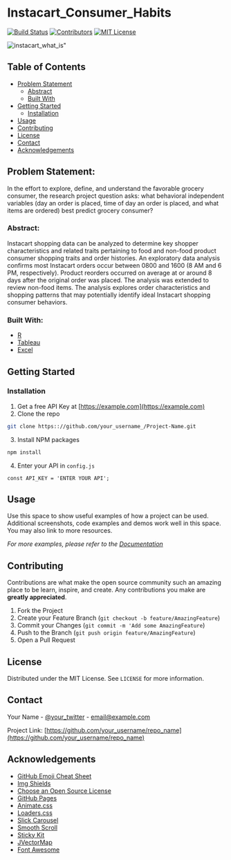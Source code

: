 # Instacart_Consumer_Habits
<!-- PROJECT SHIELDS -->
[![Build Status][build-shield]]()
[![Contributors][contributors-shield]]()
[![MIT License][license-shield]][license-url]




<!-- PROJECT LOGO -->

![instacart_what_is](https://user-images.githubusercontent.com/39780478/54022540-90d6f200-4147-11e9-922f-38c9225ad1ca.JPG)"
  

<!-- TABLE OF CONTENTS -->
## Table of Contents

* [Problem Statement](#about-the-project)
  * [Abstract](#abstract)
  * [Built With](#built-with)
* [Getting Started](#getting-started)
  * [Installation](#installation)
* [Usage](#usage)
* [Contributing](#contributing)
* [License](#license)
* [Contact](#contact)
* [Acknowledgements](#acknowledgements)



<!-- ABOUT THE PROJECT -->
## Problem Statement: 
In the effort to explore, define, and understand the favorable grocery consumer, the research project question asks: what behavioral independent variables (day an order is placed, time of day an order is placed, and what items are ordered) best predict grocery consumer?

### Abstract:
Instacart shopping data can be analyzed to determine key shopper characteristics and related traits pertaining to food and non-food product consumer shopping traits and order histories. An exploratory data analysis confirms most Instacart orders occur between 0800 and 1600 (8 AM and 6 PM, respectively). Product reorders occurred on average at or around 8 days after the original order was placed. The analysis was extended to review non-food items. The analysis explores order characteristics and shopping patterns that may potentially identify ideal Instacart shopping consumer behaviors.

### Built With:
* [R](https://www.r-project.org/)
* [Tableau](https://www.tableau.com/)
* [Excel](https://products.office.com/en-us/excel)


<!-- GETTING STARTED -->
## Getting Started

### Installation

1. Get a free API Key at [https://example.com](https://example.com)
2. Clone the repo
```sh
git clone https:://github.com/your_username_/Project-Name.git
```
3. Install NPM packages
```sh
npm install
```
4. Enter your API in `config.js`
```JS
const API_KEY = 'ENTER YOUR API';
```



<!-- USAGE EXAMPLES -->
## Usage

Use this space to show useful examples of how a project can be used. Additional screenshots, code examples and demos work well in this space. You may also link to more resources.

_For more examples, please refer to the [Documentation](https://example.com)_



<!-- CONTRIBUTING -->
## Contributing

Contributions are what make the open source community such an amazing place to be learn, inspire, and create. Any contributions you make are **greatly appreciated**.

1. Fork the Project
2. Create your Feature Branch (`git checkout -b feature/AmazingFeature`)
3. Commit your Changes (`git commit -m 'Add some AmazingFeature`)
4. Push to the Branch (`git push origin feature/AmazingFeature`)
5. Open a Pull Request



<!-- LICENSE -->
## License

Distributed under the MIT License. See `LICENSE` for more information.



<!-- CONTACT -->
## Contact

Your Name - [@your_twitter](https://twitter.com/your_username) - email@example.com

Project Link: [https://github.com/your_username/repo_name](https://github.com/your_username/repo_name)



<!-- ACKNOWLEDGEMENTS -->
## Acknowledgements
* [GitHub Emoji Cheat Sheet](https://www.webpagefx.com/tools/emoji-cheat-sheet)
* [Img Shields](https://shields.io)
* [Choose an Open Source License](https://choosealicense.com)
* [GitHub Pages](https://pages.github.com)
* [Animate.css](https://daneden.github.io/animate.css)
* [Loaders.css](https://connoratherton.com/loaders)
* [Slick Carousel](https://kenwheeler.github.io/slick)
* [Smooth Scroll](https://github.com/cferdinandi/smooth-scroll)
* [Sticky Kit](http://leafo.net/sticky-kit)
* [JVectorMap](http://jvectormap.com)
* [Font Awesome](https://fontawesome.com)





<!-- MARKDOWN LINKS & IMAGES -->
[build-shield]: https://img.shields.io/badge/build-passing-brightgreen.svg?style=flat-square
[contributors-shield]: https://img.shields.io/badge/contributors-1-orange.svg?style=flat-square
[license-shield]: https://img.shields.io/badge/license-MIT-blue.svg?style=flat-square
[license-url]: https://choosealicense.com/licenses/mit
[linkedin-shield]: https://img.shields.io/badge/-LinkedIn-black.svg?style=flat-square&logo=linkedin&colorB=555
[linkedin-url]: https://linkedin.com/in/othneildrew
[product-screenshot]: https://raw.githubusercontent.com/othneildrew/Best-README-Template/master/screenshot.png
